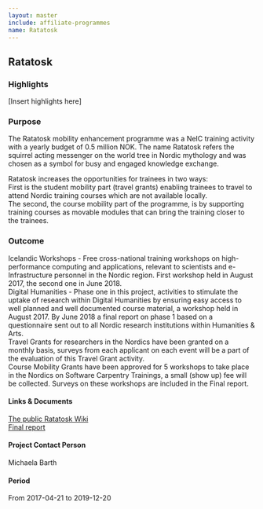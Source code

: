 ```yaml
---
layout: master
include: affiliate-programmes
name: Ratatosk
---
```


## Ratatosk

### Highlights
[Insert highlights here]

### Purpose
The Ratatosk mobility enhancement programme was a NeIC training activity with a yearly budget of 0.5 million NOK. The name Ratatosk refers the squirrel acting messenger on the world tree in Nordic mythology and was chosen as a symbol for busy and engaged knowledge exchange.

Ratatosk increases the opportunities for trainees in two ways:<br>
First is the student mobility part (travel grants) enabling trainees to travel to attend Nordic training courses which are not available locally.<br>
The second, the course mobility part of the programme, is by supporting training courses as movable modules that can bring the training closer to the trainees.
 
### Outcome
Icelandic Workshops - Free cross-national training workshops on high-performance computing and applications, relevant to scientists and e-Infrastructure personnel in the Nordic region. First workshop held in August 2017, the second one in June 2018.<br>
Digital Humanities - Phase one in this project, activities to stimulate the uptake of research within Digital Humanities by ensuring easy access to well planned and well documented course material, a workshop held in August 2017. By June 2018 a final report on phase 1 based on a questionnaire sent out to all Nordic research institutions within Humanities & Arts.<br>
Travel Grants for researchers in the Nordics have been granted on a monthly basis, surveys from each applicant on each event will be a part of the evaluation of this Travel Grant activity.<br>
Course Mobility Grants have been approved for 5 workshops to take place in the Nordics on Software Carpentry Trainings, a small (show up) fee will be collected. Surveys on these workshops are included in the Final report.

#### Links & Documents
[The public Ratatosk Wiki](https://wiki.neic.no/wiki/Ratatosk) <br/>
[Final report](https://wiki.neic.no/w/ext/img_auth.php/c/c3/191220-Ratatosk-Final_report.pdf)

#### Project Contact Person
Michaela Barth

#### Period
From 2017-04-21 to 2019-12-20
